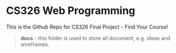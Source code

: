 # CS326 Web Programming

This is the Github Repo for CS326 Final Project - Find Your Course!

> **docs** - this folder is used to store all document, e.g. ideas and wireframes.
